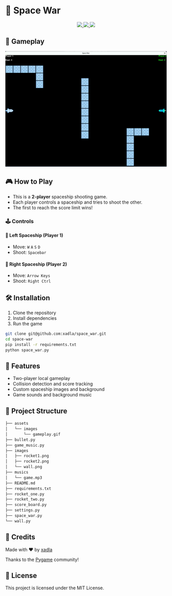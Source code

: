 # 🚀 Space War

<p align="center">
  <a href="https://github.com/yourusername/space-war">
    <img src="https://img.shields.io/badge/python-3.8+-blue" />
    <img src="https://img.shields.io/badge/license-MIT-green" />
    <img src="https://img.shields.io/badge/made%20with-pygame-orange" />
  </a>
</p>

## 📸 Gameplay

<p align="center">
  <img src="assets/images/gameplay.gif" width="600" alt="Gameplay" />
</p>



## 🎮 How to Play

- This is a **2-player** spaceship shooting game.
- Each player controls a spaceship and tries to shoot the other.
- The first to reach the score limit wins!

### 🕹️ Controls

#### 🚀 Left Spaceship (Player 1)
- Move: `W` `A` `S` `D`
- Shoot: `Spacebar`

#### 🚀 Right Spaceship (Player 2)
- Move: `Arrow Keys`
- Shoot: `Right Ctrl`

## 🛠 Installation

1. Clone the repository
2. Install dependencies
3. Run the game

```bash
git clone git@github.com:xadla/space_war.git
cd space-war
pip install -r requirements.txt
python space_war.py
```

## 🎨 Features

- Two-player local gameplay
- Collision detection and score tracking
- Custom spaceship images and background
- Game sounds and background music

## 📁 Project Structure

```bash
├── assets
│   └── images
│       └── gameplay.gif
├── bullet.py
├── game_music.py
├── images
│   ├── rocket1.png
│   ├── rocket2.png
│   └── wall.png
├── musics
│   └── game.mp3
├── README.md
├── requirements.txt
├── rocket_one.py
├── rocket_two.py
├── score_board.py
├── settings.py
├── space_war.py
└── wall.py
```

## 🙌 Credits

Made with ❤️ by [xadla](https://github.com/xadla)

Thanks to the [Pygame](https://www.pygame.org/) community!

## 📜 License

This project is licensed under the MIT License.
